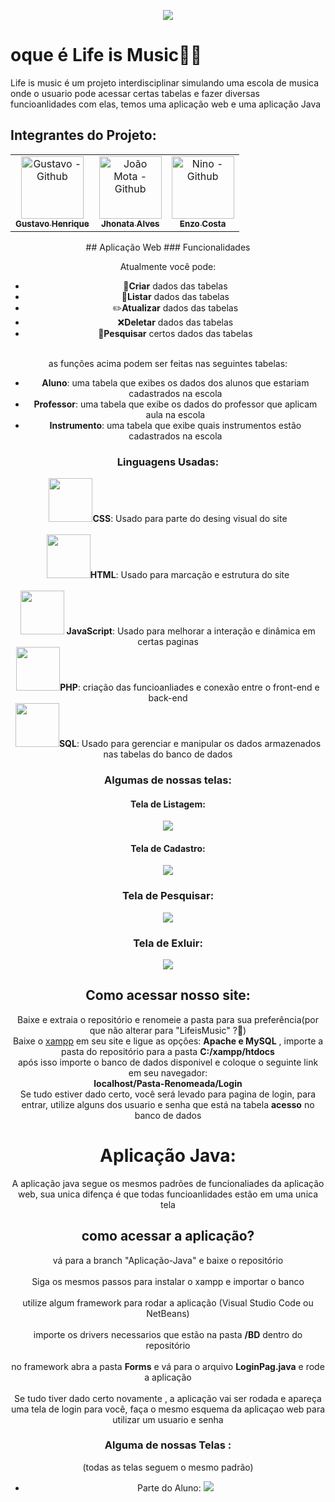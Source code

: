 <p align="center">
<img src = "https://github.com/user-attachments/assets/9200a8f6-2edd-4573-8c7c-14c5299aa55a">
</p>
  
# oque é Life is Music🎼🎵
Life is music é um projeto interdisciplinar simulando uma escola de musica onde o usuario pode acessar certas tabelas e fazer diversas funcioanlidades com elas, temos uma aplicação web e uma aplicação Java
## Integrantes do Projeto:
<div align=center>
  <table>
    <tr>
      <td align="center">
        <a href="https://github.com/Guzhie">
          <img src="https://avatars.githubusercontent.com/u/133404058?v=4" width="100px;" alt="Gustavo - Github"/><br>
          <sub>
            <b>Gustavo Henrique</b>
          </sub> <br>
        </a>
      </td>
      <td align="center">
        <a href="https://github.com/JHOW-JHOW">
          <img src="https://avatars.githubusercontent.com/u/125403880?v=4" width="100px;" alt="João Mota - Github"/><br>
          <sub>
            <b>Jhonata Alves</b>
          </sub> <br>
        </a>
      </td>
      </td>
      <td align="center">
        <a href="https://github.com/EnzoCostaPaz">
          <img src="https://avatars.githubusercontent.com/u/125403389?v=4" width="100px;" alt="Nino - Github"/><br>
          <sub>
            <b>Enzo Costa</b>
          </sub> <br> 
        </a>
      </td>
  </table>
## Aplicação Web
### Funcionalidades

Atualmente você pode:

- 📝<b>Criar</b> dados das tabelas
- 👀<b>Listar</b> dados das tabelas
- ✏️<b>Atualizar</b> dados das tabelas
- ❌<b>Deletar</b> dados das tabelas
- 🔎<b>Pesquisar</b> certos dados das tabelas
<br>
as funções acima podem ser feitas nas seguintes tabelas:

- <b>Aluno</b>: uma tabela que exibes os dados dos alunos que estariam cadastrados na escola
- <b>Professor</b>: uma tabela que exibe os dados do professor que aplicam aula na escola
- <b>Instrumento</b>: uma tabela que exibe quais instrumentos estão cadastrados na escola

### Linguagens Usadas:
  
  <img src="https://cdn.jsdelivr.net/gh/devicons/devicon@latest/icons/css3/css3-original.svg" width="70" height="70" /><b>CSS</b>: Usado para parte do desing visual do site
<br><br>
  <img src="https://cdn.jsdelivr.net/gh/devicons/devicon@latest/icons/html5/html5-original.svg" width="70" height="70" /><b>HTML</b>: Usado para marcação e estrutura do site
<br>      
<img src="https://cdn.jsdelivr.net/gh/devicons/devicon@latest/icons/javascript/javascript-original.svg" width="70" height="70"/><b>  JavaScript</b>: Usado para melhorar a interação e dinâmica em certas paginas
<br>
 <img src="https://cdn.jsdelivr.net/gh/devicons/devicon@latest/icons/php/php-original.svg" width="70" height="70" /><b>PHP</b>: criação das funcioanliades e conexão entre o front-end e back-end
<br>
  <img src="https://cdn.jsdelivr.net/gh/devicons/devicon@latest/icons/azuresqldatabase/azuresqldatabase-original.svg" width="70" height="70" /><b>SQL</b>: Usado para gerenciar e manipular os dados armazenados nas tabelas do banco de dados

  ### Algumas de nossas telas:
  
#### Tela de Listagem:
  <img src="https://github.com/user-attachments/assets/e63c61cd-009f-4f00-a060-77faebf8f2d0">
  
#### Tela de Cadastro:
  <img src = "https://github.com/user-attachments/assets/fc8858b4-2758-4285-812a-140c94927c31">
  
### Tela de Pesquisar: 
  <img src = "https://github.com/user-attachments/assets/8c3a1555-dc14-46dc-af22-861e915bb34e">
  
### Tela de Exluir:
  <img src = "https://github.com/user-attachments/assets/21380321-c752-4b6e-a813-8582ab28c81f">
  
## Como acessar nosso site:
Baixe e extraia o repositório e renomeie a pasta para sua preferência(por que não alterar para "LifeisMusic" ?👀)
<br>
Baixe o <a href = "https://www.apachefriends.org/pt_br/download.html">xampp</a> em seu site e ligue as opções: <b>Apache e MySQL</b> , importe a pasta do repositório para a pasta <b>C:/xampp/htdocs</b>
<br>
após isso importe o banco de dados disponivel e coloque o seguinte link em seu navegador:
<br>
<b>localhost/Pasta-Renomeada/Login</b>
<br>
Se tudo estiver dado certo, você será levado para pagina de login, para entrar, utilize alguns dos usuario e senha que está na tabela <b>acesso</b> no banco de dados

# Aplicação Java:
A aplicação java segue os mesmos padrões de funcionaliades da aplicação web, sua unica difença é que todas funcioanlidades estão em uma unica tela

## como acessar a aplicação?
vá para a branch "Aplicação-Java" e baixe o repositório
<br><br>
Siga os mesmos passos para instalar o xampp e importar o banco
<br><br>
utilize algum framework para rodar a aplicação (Visual Studio Code ou NetBeans)
<br><br>
importe os drivers necessarios que estão na pasta <b>/BD</b> dentro do repositório
<br><br>
no framework abra a pasta <b>Forms</b> e vá para o arquivo <b>LoginPag.java</b> e rode a aplicação
<br><br>
Se tudo tiver dado certo novamente , a aplicação vai ser rodada e apareça uma tela de login para você, faça o mesmo esquema da aplicaçao web para utilizar um usuario e senha

### Alguma de nossas Telas :
(todas as telas seguem o mesmo padrão)
- Parte do Aluno:
  <img src = "https://github.com/user-attachments/assets/584f6c49-d3af-4cae-a7e0-4a3ed439c774">

